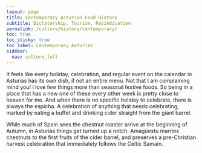 ```yaml
---
layout: page
title: Contemporary Asturian Food History
subtitle: Dictatorship, Tourism, Revindication 
permalink: /culture/history/contemporary/
toc: true
toc_sticky: true
toc_label: Contemporary Asturias
sidebar:
  nav: culture_full
---
```

It feels like every holiday, celebration, and regular event on the calendar in Asturias has its own dish, if not an entire menu. Not that I am complaining mind you! I love few things more than seasonal festive foods. So being in a place that has a new one of these every other week is pretty close to heaven for me. And when there is no specific holiday to celebrate, there is always the espicha. A celebration of anything that needs celebrating, marked by eating a buffet and drinking cider straight from the giant barrel.

While much of Spain sees the chestnut roaster arrive at the beginning of Autumn, in Asturias things get turned up a notch. Amagüestu marries chestnuts to the first fruits of the cider barrel, and preserves a pre-Christian harvest celebration that immediately follows the Celtic Samaín.